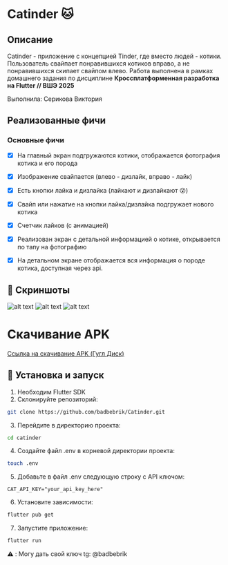 # Catinder 🐱

## Описание

Catinder - приложение с концепцией Tinder, где вместо людей - котики. Пользователь свайпает понравившихся котиков вправо, а не понравившихся скипает свайпом влево. Работа выполнена в рамках домашнего задания по дисциплине **Кроссплатформенная разработка на Flutter // ВШЭ 2025**

Выполнила: Серикова Виктория 

## Реализованные фичи

### Основные фичи
- [x] На главный экран подгружаются котики, отображается фотография котика и его порода
- [x] Изображение свайпается (влево - дизлайк, вправо - лайк)
- [x] Есть кнопки лайка и дизлайка (лайкают и дизлайкают 😮)
- [x] Свайп или нажатие на кнопки лайка/дизлайка подгружает нового котика
- [x] Счетчик лайков (с анимацией)
- [x] Реализован экран с детальной информацией о котике, открывается по тапу на фотографию
- [x] На детальном экране отображается вся информация о породе котика, доступная через api. 



## 📱 Скриншоты
![alt text](images/image.png)
![alt text](images/image2.png)
![alt text](images/image1.png)

# Скачивание APK
[Ссылка на скачивание APK (Гугл Диск)](https://drive.google.com/file/d/109AT5xz7T5Io-vp9ywId26G1m3kLeQ5b/view?usp=sharing)





## 🚀 Установка и запуск

1. Необходим Flutter SDK
2. Склонируйте репозиторий:
```bash
git clone https://github.com/badbebrik/Catinder.git
```
3. Перейдите в директорию проекта:
```bash
cd catinder
```
4. Создайте файл .env в корневой директории проекта:
```bash
touch .env
```
5. Добавьте в файл .env следующую строку с API ключом:
```
CAT_API_KEY="your_api_key_here"
```
6. Установите зависимости:
```bash
flutter pub get
```
7. Запустите приложение:
```bash
flutter run
```

⚠️ : Могу дать свой ключ tg: @badbebrik
